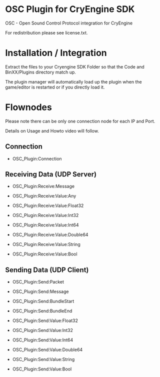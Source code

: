 OSC Plugin for CryEngine SDK
============================
OSC - Open Sound Control Protocol integration for CryEngine

For redistribution please see license.txt.

Installation / Integration
==========================
Extract the files to your Cryengine SDK Folder so that the Code and BinXX/Plugins directory match up.

The plugin manager will automatically load up the plugin when the game/editor is restarted or if you directly load it.

Flownodes
=========
Please note there can be only one connection node for each IP and Port.

Details on Usage and Howto video will follow.

Connection
----------
* OSC_Plugin:Connection

Receiving Data (UDP Server)
---------------------------
* OSC_Plugin:Receive:Message

* OSC_Plugin:Receive:Value:Any
* OSC_Plugin:Receive:Value:Float32

* OSC_Plugin:Receive:Value:Int32
* OSC_Plugin:Receive:Value:Int64
* OSC_Plugin:Receive:Value:Double64
* OSC_Plugin:Receive:Value:String
* OSC_Plugin:Receive:Value:Bool

Sending Data (UDP Client)
-------------------------
* OSC_Plugin:Send:Packet

* OSC_Plugin:Send:Message

* OSC_Plugin:Send:BundleStart
* OSC_Plugin:Send:BundleEnd

* OSC_Plugin:Send:Value:Float32

* OSC_Plugin:Send:Value:Int32
* OSC_Plugin:Send:Value:Int64
* OSC_Plugin:Send:Value:Double64
* OSC_Plugin:Send:Value:String
* OSC_Plugin:Send:Value:Bool
